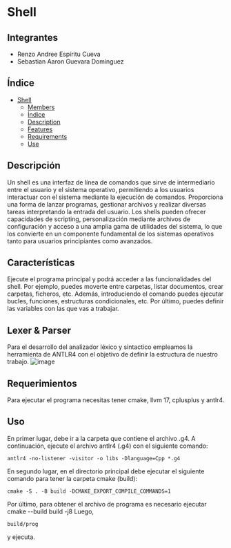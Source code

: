 # Shell
## Integrantes
- Renzo Andree Espíritu Cueva
- Sebastian Aaron Guevara Dominguez
## Índice
- [Shell](#Shell)
	- [Members](#Members)
	- [Índice](#Index)
	- [Description](#Description)
 	- [Features](#Features) 
	- [Requirements](#Requirements)
 	- [Use](#Use)
## Descripción
Un shell es una interfaz de línea de comandos que sirve de intermediario entre el usuario y el sistema operativo, permitiendo a los usuarios interactuar con el sistema mediante la ejecución de comandos. Proporciona una forma de lanzar programas, gestionar archivos y realizar diversas tareas interpretando la entrada del usuario. Los shells pueden ofrecer capacidades de scripting, personalización mediante archivos de configuración y acceso a una amplia gama de utilidades del sistema, lo que los convierte en un componente fundamental de los sistemas operativos tanto para usuarios principiantes como avanzados.
## Características
Ejecute el programa principal y podrá acceder a las funcionalidades del shell. Por ejemplo, puedes moverte entre carpetas, listar documentos, crear carpetas, ficheros, etc. Además, introduciendo el comando <block> puedes ejecutar bucles, funciones, estructuras condicionales, etc. Por último, puedes definir las variables con las que vas a trabajar.
## Lexer & Parser
Para el desarrollo del analizador léxico y sintactico empleamos la herramienta de ANTLR4 con el objetivo de definir la estructura de nuestro trabajo.
![image](https://github.com/Raichi1/Shell/assets/114627641/8b310c01-179a-41cd-9fbd-a8b2401e8d82)

## Requerimientos
Para ejecutar el programa necesitas tener cmake, llvm 17, cplusplus y antlr4.
## Uso
En primer lugar, debe ir a la carpeta que contiene el archivo .g4. A continuación, ejecute el archivo antlr4 (.g4) con el siguiente comando:

	antlr4 -no-listener -visitor -o libs -Dlanguage=Cpp *.g4

En segundo lugar, en el directorio principal debe ejecutar el siguiente comando para tener la carpeta cmake (build):

	cmake -S . -B build -DCMAKE_EXPORT_COMPILE_COMMANDS=1
 
Por último, para obtener el archivo de programa es necesario ejecutar
	cmake --build build -j8
 Luego,
 
 	build/prog
  
 y ejecuta.

  
